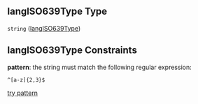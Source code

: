 ## langISO639Type Type

`string` ([langISO639Type](language_identification-definitions-langiso639type.md))

## langISO639Type Constraints

**pattern**: the string must match the following regular expression: 

```regexp
^[a-z]{2,3}$
```

[try pattern](https://regexr.com/?expression=%5E%5Ba-z%5D%7B2%2C3%7D%24 "try regular expression with regexr.com")
